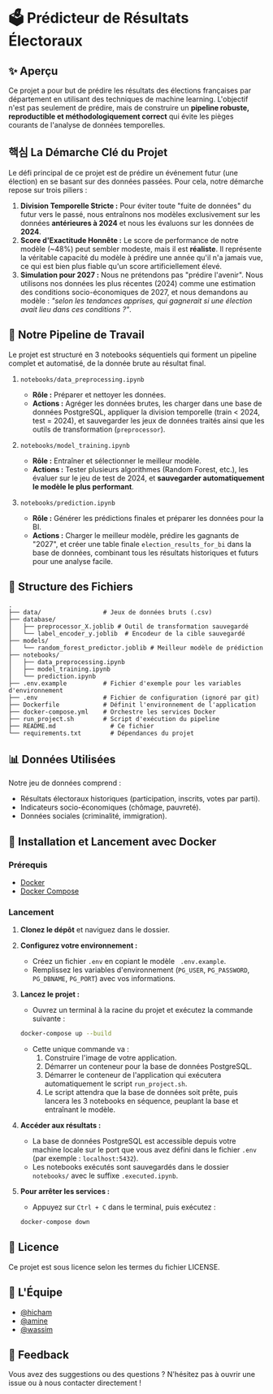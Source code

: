 # 🗳️ Prédicteur de Résultats Électoraux

## ✨ Aperçu
Ce projet a pour but de prédire les résultats des élections françaises par département en utilisant des techniques de machine learning. L'objectif n'est pas seulement de prédire, mais de construire un **pipeline robuste, reproductible et méthodologiquement correct** qui évite les pièges courants de l'analyse de données temporelles.

##  핵심 La Démarche Clé du Projet
Le défi principal de ce projet est de prédire un événement futur (une élection) en se basant sur des données passées. Pour cela, notre démarche repose sur trois piliers :

1.  **Division Temporelle Stricte :** Pour éviter toute "fuite de données" du futur vers le passé, nous entraînons nos modèles exclusivement sur les données **antérieures à 2024** et nous les évaluons sur les données de **2024**.
2.  **Score d'Exactitude Honnête :** Le score de performance de notre modèle (~48%) peut sembler modeste, mais il est **réaliste**. Il représente la véritable capacité du modèle à prédire une année qu'il n'a jamais vue, ce qui est bien plus fiable qu'un score artificiellement élevé.
3.  **Simulation pour 2027 :** Nous ne prétendons pas "prédire l'avenir". Nous utilisons nos données les plus récentes (2024) comme une estimation des conditions socio-économiques de 2027, et nous demandons au modèle : *"selon les tendances apprises, qui gagnerait si une élection avait lieu dans ces conditions ?"*.

## 🚀 Notre Pipeline de Travail
Le projet est structuré en 3 notebooks séquentiels qui forment un pipeline complet et automatisé, de la donnée brute au résultat final.

1.  `notebooks/data_preprocessing.ipynb`
    *   **Rôle :** Préparer et nettoyer les données.
    *   **Actions :** Agréger les données brutes, les charger dans une base de données PostgreSQL, appliquer la division temporelle (train < 2024, test = 2024), et sauvegarder les jeux de données traités ainsi que les outils de transformation (`preprocessor`).

2.  `notebooks/model_training.ipynb`
    *   **Rôle :** Entraîner et sélectionner le meilleur modèle.
    *   **Actions :** Tester plusieurs algorithmes (Random Forest, etc.), les évaluer sur le jeu de test de 2024, et **sauvegarder automatiquement le modèle le plus performant**.

3.  `notebooks/prediction.ipynb`
    *   **Rôle :** Générer les prédictions finales et préparer les données pour la BI.
    *   **Actions :** Charger le meilleur modèle, prédire les gagnants de "2027", et créer une table finale `election_results_for_bi` dans la base de données, combinant tous les résultats historiques et futurs pour une analyse facile.

## 📂 Structure des Fichiers
```
.
├── data/                 # Jeux de données bruts (.csv)
├── database/
│   ├── preprocessor_X.joblib # Outil de transformation sauvegardé
│   └── label_encoder_y.joblib  # Encodeur de la cible sauvegardé
├── models/
│   └── random_forest_predictor.joblib # Meilleur modèle de prédiction
├── notebooks/
│   ├── data_preprocessing.ipynb
│   ├── model_training.ipynb
│   └── prediction.ipynb
├── .env.example          # Fichier d'exemple pour les variables d'environnement
├── .env                  # Fichier de configuration (ignoré par git)
├── Dockerfile            # Définit l'environnement de l'application
├── docker-compose.yml    # Orchestre les services Docker
├── run_project.sh        # Script d'exécution du pipeline
├── README.md               # Ce fichier
└── requirements.txt        # Dépendances du projet
```

## 📊 Données Utilisées
Notre jeu de données comprend :
- Résultats électoraux historiques (participation, inscrits, votes par parti).
- Indicateurs socio-économiques (chômage, pauvreté).
- Données sociales (criminalité, immigration).

## 🐳 Installation et Lancement avec Docker

### Prérequis
- [Docker](https://www.docker.com/get-started)
- [Docker Compose](https://docs.docker.com/compose/install/)

### Lancement
1.  **Clonez le dépôt** et naviguez dans le dossier.
2.  **Configurez votre environnement :**
    -   Créez un fichier `.env` en copiant le modèle ` .env.example`.
    -   Remplissez les variables d'environnement (`PG_USER`, `PG_PASSWORD`, `PG_DBNAME`, `PG_PORT`) avec vos informations.
3.  **Lancez le projet :**
    -   Ouvrez un terminal à la racine du projet et exécutez la commande suivante :
      ```bash
      docker-compose up --build
      ```
    -   Cette unique commande va :
        1.  Construire l'image de votre application.
        2.  Démarrer un conteneur pour la base de données PostgreSQL.
        3.  Démarrer le conteneur de l'application qui exécutera automatiquement le script `run_project.sh`.
        4.  Le script attendra que la base de données soit prête, puis lancera les 3 notebooks en séquence, peuplant la base et entraînant le modèle.

4.  **Accéder aux résultats :**
    -   La base de données PostgreSQL est accessible depuis votre machine locale sur le port que vous avez défini dans le fichier `.env` (par exemple : `localhost:5432`).
    -   Les notebooks exécutés sont sauvegardés dans le dossier `notebooks/` avec le suffixe `.executed.ipynb`.

5.  **Pour arrêter les services :**
    -   Appuyez sur `Ctrl + C` dans le terminal, puis exécutez :
      ```bash
      docker-compose down
      ```

## 📄 Licence
Ce projet est sous licence selon les termes du fichier LICENSE.

## 👥 L'Équipe
- [@hicham](https://github.com/spideystreet)
- [@amine](https://github.com/testt753)
- [@wassim](https://github.com/Wassim38)

## 💬 Feedback
Vous avez des suggestions ou des questions ? N'hésitez pas à ouvrir une issue ou à nous contacter directement ! 